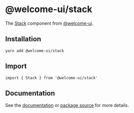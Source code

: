 # @welcome-ui/stack

The [Stack](http://welcome-ui.com/components/stack) component from [@welcome-ui](http://welcome-ui.com).

## Installation

    yarn add @welcome-ui/stack

## Import

    import { Stack } from '@welcome-ui/stack'

## Documentation

See the [documentation](http://welcome-ui.com/components/stack) or [package source](https://github.com/WTTJ/welcome-ui/tree/master/packages/Stack) for more details.
